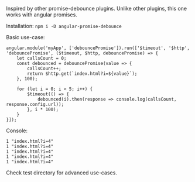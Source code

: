 Inspired by other promise-debounce plugins. Unlike other plugins, this one works with angular promises.

Installation:
`npm i -D angular-promise-debounce`

Basic use-case:
```
angular.module('myApp', ['debouncePromise']).run(['$timeout', '$http', 'debouncePromise', ($timeout, $http, debouncePromise) => {
	let callsCount = 0;
	const debounced = debouncePromise(value => {
		callsCount++;
		return $http.get(`index.html?i=${value}`);
	}, 100);

	for (let i = 0; i < 5; i++) {
		$timeout(() => {
			debounced(i).then(response => console.log(callsCount, response.config.url));
		}, i * 100);
	}
}]);
```

Console:
```
1 "index.html?i=4"
1 "index.html?i=4"
1 "index.html?i=4"
1 "index.html?i=4"
1 "index.html?i=4"
```

Check test directory for advanced use-cases.
